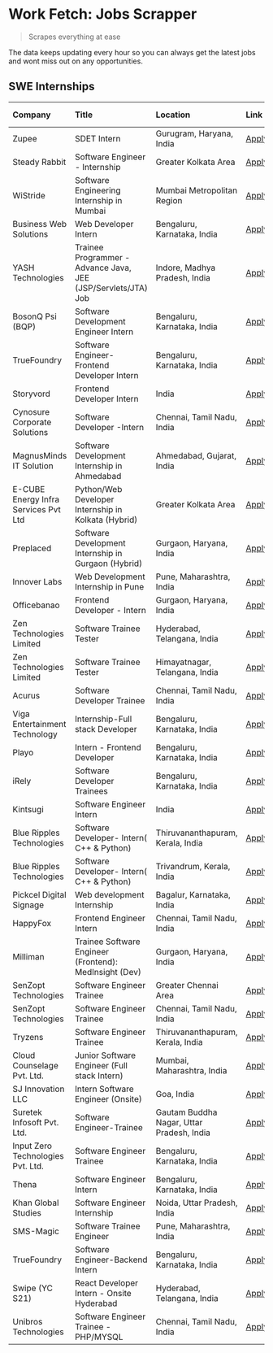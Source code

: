 # Work Fetch: Jobs Scrapper
> Scrapes everything at ease

The data keeps updating every hour so you can always get the latest jobs and wont miss out on any opportunities.

## SWE Internships
<!--START_SECTION:workfetch-->
| Company                              | Title                                                         | Location                                  | Link                                                                                                                                                                                                                                                                                        | Date Posted   |
|:-------------------------------------|:--------------------------------------------------------------|:------------------------------------------|:--------------------------------------------------------------------------------------------------------------------------------------------------------------------------------------------------------------------------------------------------------------------------------------------|:--------------|
| Zupee                                | SDET Intern                                                   | Gurugram, Haryana, India                  | [Apply](https://in.linkedin.com/jobs/view/sdet-intern-at-zupee-3888478071?position=21&pageNum=0&refId=HCypLXJBjFCLsr9t8g%2BGkg%3D%3D&trackingId=mHd4qenyT2s2hSjs%2FmXayQ%3D%3D&trk=public_jobs_jserp-result_search-card)                                                                    | 2024-04-09    |
| Steady Rabbit                        | Software Engineer - Internship                                | Greater Kolkata Area                      | [Apply](https://in.linkedin.com/jobs/view/software-engineer-internship-at-steady-rabbit-3885171077?position=9&pageNum=0&refId=HCypLXJBjFCLsr9t8g%2BGkg%3D%3D&trackingId=0fBH5yUbIZWbctxDahNdBg%3D%3D&trk=public_jobs_jserp-result_search-card)                                              | 2024-04-08    |
| WiStride                             | Software Engineering Internship in Mumbai                     | Mumbai Metropolitan Region                | [Apply](https://in.linkedin.com/jobs/view/software-engineering-internship-in-mumbai-at-wistride-3888218704?position=22&pageNum=0&refId=HCypLXJBjFCLsr9t8g%2BGkg%3D%3D&trackingId=s8R7uieoa3%2BpRBRlA%2B7d9A%3D%3D&trk=public_jobs_jserp-result_search-card)                                 | 2024-04-08    |
| Business Web Solutions               | Web Developer Intern                                          | Bengaluru, Karnataka, India               | [Apply](https://in.linkedin.com/jobs/view/web-developer-intern-at-business-web-solutions-3889115371?position=34&pageNum=0&refId=HCypLXJBjFCLsr9t8g%2BGkg%3D%3D&trackingId=TQIXSPScEfSkjv49rLge2w%3D%3D&trk=public_jobs_jserp-result_search-card)                                            | 2024-04-08    |
| YASH Technologies                    | Trainee Programmer - Advance Java, JEE (JSP/Servlets/JTA) Job | Indore, Madhya Pradesh, India             | [Apply](https://in.linkedin.com/jobs/view/trainee-programmer-advance-java-jee-jsp-servlets-jta-job-at-yash-technologies-3886667670?position=52&pageNum=0&refId=HCypLXJBjFCLsr9t8g%2BGkg%3D%3D&trackingId=%2FY1SKAssRf1aO91TGFBlIQ%3D%3D&trk=public_jobs_jserp-result_search-card)           | 2024-04-08    |
| BosonQ Psi (BQP)                     | Software Development Engineer Intern                          | Bengaluru, Karnataka, India               | [Apply](https://in.linkedin.com/jobs/view/software-development-engineer-intern-at-bosonq-psi-bqp-3888328596?position=32&pageNum=0&refId=HCypLXJBjFCLsr9t8g%2BGkg%3D%3D&trackingId=CoPaMryY0o9OYtFV5%2FpkUg%3D%3D&trk=public_jobs_jserp-result_search-card)                                  | 2024-04-06    |
| TrueFoundry                          | Software Engineer- Frontend Developer Intern                  | Bengaluru, Karnataka, India               | [Apply](https://in.linkedin.com/jobs/view/software-engineer-frontend-developer-intern-at-truefoundry-3887320206?position=24&pageNum=0&refId=HCypLXJBjFCLsr9t8g%2BGkg%3D%3D&trackingId=NfUREVQa2lRZDPrQHhgMNA%3D%3D&trk=public_jobs_jserp-result_search-card)                                | 2024-04-05    |
| Storyvord                            | Frontend Developer Intern                                     | India                                     | [Apply](https://in.linkedin.com/jobs/view/frontend-developer-intern-at-storyvord-3518938006?position=17&pageNum=0&refId=HCypLXJBjFCLsr9t8g%2BGkg%3D%3D&trackingId=CyK7%2BgEq0k8waJWt4%2BjfsA%3D%3D&trk=public_jobs_jserp-result_search-card)                                                | 2024-04-04    |
| Cynosure Corporate Solutions         | Software Developer -Intern                                    | Chennai, Tamil Nadu, India                | [Apply](https://in.linkedin.com/jobs/view/software-developer-intern-at-cynosure-corporate-solutions-3884767755?position=28&pageNum=0&refId=HCypLXJBjFCLsr9t8g%2BGkg%3D%3D&trackingId=sEfTZhiVm99mExL5QSm3aw%3D%3D&trk=public_jobs_jserp-result_search-card)                                 | 2024-04-04    |
| MagnusMinds IT Solution              | Software Development Internship in Ahmedabad                  | Ahmedabad, Gujarat, India                 | [Apply](https://in.linkedin.com/jobs/view/software-development-internship-in-ahmedabad-at-magnusminds-it-solution-3883933909?position=41&pageNum=0&refId=HCypLXJBjFCLsr9t8g%2BGkg%3D%3D&trackingId=QSFvHkJ8DbVgFMazTPiHbQ%3D%3D&trk=public_jobs_jserp-result_search-card)                   | 2024-04-03    |
| E-CUBE Energy Infra Services Pvt Ltd | Python/Web Developer Internship in Kolkata (Hybrid)           | Greater Kolkata Area                      | [Apply](https://in.linkedin.com/jobs/view/python-web-developer-internship-in-kolkata-hybrid-at-e-cube-energy-infra-services-pvt-ltd-3882160442?position=18&pageNum=0&refId=HCypLXJBjFCLsr9t8g%2BGkg%3D%3D&trackingId=L1Lg90kIPaQzgxxRFaNsiw%3D%3D&trk=public_jobs_jserp-result_search-card) | 2024-04-02    |
| Preplaced                            | Software Development Internship in Gurgaon (Hybrid)           | Gurgaon, Haryana, India                   | [Apply](https://in.linkedin.com/jobs/view/software-development-internship-in-gurgaon-hybrid-at-preplaced-3880567870?position=25&pageNum=0&refId=HCypLXJBjFCLsr9t8g%2BGkg%3D%3D&trackingId=wvQnyXju%2F5RMr67fPBllgQ%3D%3D&trk=public_jobs_jserp-result_search-card)                          | 2024-04-01    |
| Innover Labs                         | Web Development Internship in Pune                            | Pune, Maharashtra, India                  | [Apply](https://in.linkedin.com/jobs/view/web-development-internship-in-pune-at-innover-labs-3875494237?position=8&pageNum=0&refId=HCypLXJBjFCLsr9t8g%2BGkg%3D%3D&trackingId=cAcQJbIxxbgRV1cQo6%2BS0g%3D%3D&trk=public_jobs_jserp-result_search-card)                                       | 2024-03-28    |
| Officebanao                          | Frontend Developer - Intern                                   | Gurgaon, Haryana, India                   | [Apply](https://in.linkedin.com/jobs/view/frontend-developer-intern-at-officebanao-3871265915?position=13&pageNum=0&refId=HCypLXJBjFCLsr9t8g%2BGkg%3D%3D&trackingId=lbTb%2BphFALUAqRC4vrZGTQ%3D%3D&trk=public_jobs_jserp-result_search-card)                                                | 2024-03-28    |
| Zen Technologies Limited             | Software Trainee Tester                                       | Hyderabad, Telangana, India               | [Apply](https://in.linkedin.com/jobs/view/software-trainee-tester-at-zen-technologies-limited-3872036112?position=14&pageNum=0&refId=HCypLXJBjFCLsr9t8g%2BGkg%3D%3D&trackingId=r4%2B03I8umDkbvg3FiTCSGA%3D%3D&trk=public_jobs_jserp-result_search-card)                                     | 2024-03-27    |
| Zen Technologies Limited             | Software Trainee Tester                                       | Himayatnagar, Telangana, India            | [Apply](https://in.linkedin.com/jobs/view/software-trainee-tester-at-zen-technologies-limited-3872100214?position=11&pageNum=0&refId=HCypLXJBjFCLsr9t8g%2BGkg%3D%3D&trackingId=4ypf%2BngMtnum%2Foyp8qp2OQ%3D%3D&trk=public_jobs_jserp-result_search-card)                                   | 2024-03-26    |
| Acurus                               | Software Developer Trainee                                    | Chennai, Tamil Nadu, India                | [Apply](https://in.linkedin.com/jobs/view/software-developer-trainee-at-acurus-3871400616?position=23&pageNum=0&refId=HCypLXJBjFCLsr9t8g%2BGkg%3D%3D&trackingId=Gf8p%2Bfx5eITIYCWJlHaJxA%3D%3D&trk=public_jobs_jserp-result_search-card)                                                    | 2024-03-26    |
| Viga Entertainment Technology        | Internship-Full stack Developer                               | Bengaluru, Karnataka, India               | [Apply](https://in.linkedin.com/jobs/view/internship-full-stack-developer-at-viga-entertainment-technology-3870669789?position=31&pageNum=0&refId=HCypLXJBjFCLsr9t8g%2BGkg%3D%3D&trackingId=HhGoLAhj8SxHyfeK9XXd9w%3D%3D&trk=public_jobs_jserp-result_search-card)                          | 2024-03-25    |
| Playo                                | Intern - Frontend Developer                                   | Bengaluru, Karnataka, India               | [Apply](https://in.linkedin.com/jobs/view/intern-frontend-developer-at-playo-3864131172?position=6&pageNum=0&refId=HCypLXJBjFCLsr9t8g%2BGkg%3D%3D&trackingId=8rR9WO76zaC4KL4t6MaSug%3D%3D&trk=public_jobs_jserp-result_search-card)                                                         | 2024-03-22    |
| iRely                                | Software Developer Trainees                                   | Bengaluru, Karnataka, India               | [Apply](https://in.linkedin.com/jobs/view/software-developer-trainees-at-irely-3860566039?position=3&pageNum=0&refId=HCypLXJBjFCLsr9t8g%2BGkg%3D%3D&trackingId=IcmIbrUmQ0aUItgjICw3Cw%3D%3D&trk=public_jobs_jserp-result_search-card)                                                       | 2024-03-18    |
| Kintsugi                             | Software Engineer Intern                                      | India                                     | [Apply](https://in.linkedin.com/jobs/view/software-engineer-intern-at-kintsugi-3857074071?position=37&pageNum=0&refId=HCypLXJBjFCLsr9t8g%2BGkg%3D%3D&trackingId=b3riNPi%2F9XCRCBWCYSExFQ%3D%3D&trk=public_jobs_jserp-result_search-card)                                                    | 2024-03-16    |
| Blue Ripples Technologies            | Software Developer- Intern( C++ & Python)                     | Thiruvananthapuram, Kerala, India         | [Apply](https://in.linkedin.com/jobs/view/software-developer-intern-c%2B%2B-python-at-blue-ripples-technologies-3855594494?position=20&pageNum=0&refId=HCypLXJBjFCLsr9t8g%2BGkg%3D%3D&trackingId=f5GhbS9DFqsIEm%2FTGCyGkA%3D%3D&trk=public_jobs_jserp-result_search-card)                   | 2024-03-14    |
| Blue Ripples Technologies            | Software Developer- Intern( C++  & Python)                    | Trivandrum, Kerala, India                 | [Apply](https://in.linkedin.com/jobs/view/software-developer-intern-c%2B%2B-python-at-blue-ripples-technologies-3856150730?position=19&pageNum=0&refId=HCypLXJBjFCLsr9t8g%2BGkg%3D%3D&trackingId=IUL37NKyliEvfGAbOTZ1mA%3D%3D&trk=public_jobs_jserp-result_search-card)                     | 2024-03-13    |
| Pickcel Digital Signage              | Web development Internship                                    | Bagalur, Karnataka, India                 | [Apply](https://in.linkedin.com/jobs/view/web-development-internship-at-pickcel-digital-signage-3849506118?position=59&pageNum=0&refId=HCypLXJBjFCLsr9t8g%2BGkg%3D%3D&trackingId=tPnmpcz7i4ssJAnPswkcXQ%3D%3D&trk=public_jobs_jserp-result_search-card)                                     | 2024-03-08    |
| HappyFox                             | Frontend Engineer Intern                                      | Chennai, Tamil Nadu, India                | [Apply](https://in.linkedin.com/jobs/view/frontend-engineer-intern-at-happyfox-3848357951?position=51&pageNum=0&refId=HCypLXJBjFCLsr9t8g%2BGkg%3D%3D&trackingId=kuJyIUhQKP2BHw2sj5EKMQ%3D%3D&trk=public_jobs_jserp-result_search-card)                                                      | 2024-03-07    |
| Milliman                             | Trainee Software Engineer (Frontend): MedInsight (Dev)        | Gurgaon, Haryana, India                   | [Apply](https://in.linkedin.com/jobs/view/trainee-software-engineer-frontend-medinsight-dev-at-milliman-3792874280?position=12&pageNum=0&refId=HCypLXJBjFCLsr9t8g%2BGkg%3D%3D&trackingId=B9%2F2PGWFTX4bleTX0%2BBrZQ%3D%3D&trk=public_jobs_jserp-result_search-card)                         | 2024-03-01    |
| SenZopt Technologies                 | Software Engineer Trainee                                     | Greater Chennai Area                      | [Apply](https://in.linkedin.com/jobs/view/software-engineer-trainee-at-senzopt-technologies-3827688781?position=42&pageNum=0&refId=HCypLXJBjFCLsr9t8g%2BGkg%3D%3D&trackingId=0sumLs3nMosbDIVpnq4rVA%3D%3D&trk=public_jobs_jserp-result_search-card)                                         | 2024-02-12    |
| SenZopt Technologies                 | Software Engineer Trainee                                     | Chennai, Tamil Nadu, India                | [Apply](https://in.linkedin.com/jobs/view/software-engineer-trainee-at-senzopt-technologies-3827686880?position=54&pageNum=0&refId=HCypLXJBjFCLsr9t8g%2BGkg%3D%3D&trackingId=UH1kdbNTt2RuXgQcC1Cycw%3D%3D&trk=public_jobs_jserp-result_search-card)                                         | 2024-02-12    |
| Tryzens                              | Software Engineer Trainee                                     | Thiruvananthapuram, Kerala, India         | [Apply](https://in.linkedin.com/jobs/view/software-engineer-trainee-at-tryzens-3809363491?position=44&pageNum=0&refId=HCypLXJBjFCLsr9t8g%2BGkg%3D%3D&trackingId=mFXag6SHNGBrxjaYKH4QRw%3D%3D&trk=public_jobs_jserp-result_search-card)                                                      | 2024-01-18    |
| Cloud Counselage Pvt. Ltd.           | Junior Software Engineer (Full stack Intern)                  | Mumbai, Maharashtra, India                | [Apply](https://in.linkedin.com/jobs/view/junior-software-engineer-full-stack-intern-at-cloud-counselage-pvt-ltd-3803132814?position=36&pageNum=0&refId=HCypLXJBjFCLsr9t8g%2BGkg%3D%3D&trackingId=9kONbbihYyWFF2Ap0ncE0g%3D%3D&trk=public_jobs_jserp-result_search-card)                    | 2024-01-11    |
| SJ Innovation LLC                    | Intern Software Engineer (Onsite)                             | Goa, India                                | [Apply](https://in.linkedin.com/jobs/view/intern-software-engineer-onsite-at-sj-innovation-llc-3799959011?position=49&pageNum=0&refId=HCypLXJBjFCLsr9t8g%2BGkg%3D%3D&trackingId=x9qcJJeyq%2BtcF7Nk93U%2BXw%3D%3D&trk=public_jobs_jserp-result_search-card)                                  | 2024-01-11    |
| Suretek Infosoft Pvt. Ltd.           | Software Engineer-Trainee                                     | Gautam Buddha Nagar, Uttar Pradesh, India | [Apply](https://in.linkedin.com/jobs/view/software-engineer-trainee-at-suretek-infosoft-pvt-ltd-3800934643?position=29&pageNum=0&refId=HCypLXJBjFCLsr9t8g%2BGkg%3D%3D&trackingId=RwIJeiSJcrG9NMyky9u00w%3D%3D&trk=public_jobs_jserp-result_search-card)                                     | 2024-01-09    |
| Input Zero Technologies Pvt. Ltd.    | Software Engineer Trainee                                     | Bengaluru, Karnataka, India               | [Apply](https://in.linkedin.com/jobs/view/software-engineer-trainee-at-input-zero-technologies-pvt-ltd-3800927643?position=39&pageNum=0&refId=HCypLXJBjFCLsr9t8g%2BGkg%3D%3D&trackingId=pJu3HAqaTronIx0s%2FkOLAw%3D%3D&trk=public_jobs_jserp-result_search-card)                            | 2024-01-09    |
| Thena                                | Software Engineer Intern                                      | Bengaluru, Karnataka, India               | [Apply](https://in.linkedin.com/jobs/view/software-engineer-intern-at-thena-3778731751?position=26&pageNum=0&refId=HCypLXJBjFCLsr9t8g%2BGkg%3D%3D&trackingId=12IhpVZ3fjp6Tt4nBdYmAA%3D%3D&trk=public_jobs_jserp-result_search-card)                                                         | 2023-12-05    |
| Khan Global Studies                  | Software Engineer Internship                                  | Noida, Uttar Pradesh, India               | [Apply](https://in.linkedin.com/jobs/view/software-engineer-internship-at-khan-global-studies-3766942197?position=57&pageNum=0&refId=HCypLXJBjFCLsr9t8g%2BGkg%3D%3D&trackingId=B8JMThqWZMavFaJuN5mkOA%3D%3D&trk=public_jobs_jserp-result_search-card)                                       | 2023-11-27    |
| SMS-Magic                            | Software Trainee Engineer                                     | Pune, Maharashtra, India                  | [Apply](https://in.linkedin.com/jobs/view/software-trainee-engineer-at-sms-magic-3761409781?position=38&pageNum=0&refId=HCypLXJBjFCLsr9t8g%2BGkg%3D%3D&trackingId=OgBIn51%2BCg7dt1Z2KIrhnQ%3D%3D&trk=public_jobs_jserp-result_search-card)                                                  | 2023-11-16    |
| TrueFoundry                          | Software Engineer-Backend Intern                              | Bengaluru, Karnataka, India               | [Apply](https://in.linkedin.com/jobs/view/software-engineer-backend-intern-at-truefoundry-3779508170?position=40&pageNum=0&refId=HCypLXJBjFCLsr9t8g%2BGkg%3D%3D&trackingId=kihmV8%2FOqsEdOhqcopprhA%3D%3D&trk=public_jobs_jserp-result_search-card)                                         | 2023-11-10    |
| Swipe (YC S21)                       | React Developer Intern - Onsite Hyderabad                     | Hyderabad, Telangana, India               | [Apply](https://in.linkedin.com/jobs/view/react-developer-intern-onsite-hyderabad-at-swipe-yc-s21-3737600089?position=45&pageNum=0&refId=HCypLXJBjFCLsr9t8g%2BGkg%3D%3D&trackingId=Q1fLaGWncbLcYWe5Yn2iOg%3D%3D&trk=public_jobs_jserp-result_search-card)                                   | 2023-10-13    |
| Unibros Technologies                 | Software Engineer Trainee - PHP/MYSQL                         | Chennai, Tamil Nadu, India                | [Apply](https://in.linkedin.com/jobs/view/software-engineer-trainee-php-mysql-at-unibros-technologies-3656599241?position=43&pageNum=0&refId=HCypLXJBjFCLsr9t8g%2BGkg%3D%3D&trackingId=vR3v0hglCQupDhHw8Magaw%3D%3D&trk=public_jobs_jserp-result_search-card)                               | 2023-06-12    |
<!--END_SECTION:workfetch-->
